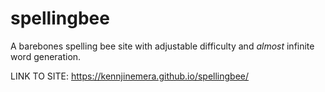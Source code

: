 # spellingbee
A barebones spelling bee site with adjustable difficulty and *almost* infinite word generation.

LINK TO SITE: https://kennjinemera.github.io/spellingbee/
